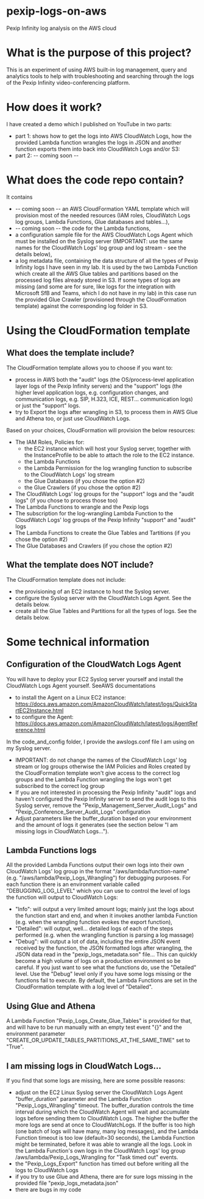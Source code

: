 # pexip-logs-on-aws
Pexip Infinity log analysis on the AWS cloud

# What is the purpose of this project?
This is an experiment of using AWS built-in log management, query and analytics tools to help with troubleshooting and searching through the logs of the Pexip Infinity video-conferencing platform.

# How does it work?
I have created a demo which I published on YouTube in two parts:
  - part 1: shows how to get the logs into AWS CloudWatch Logs, how the provided Lambda function wrangles the logs in JSON and another function exports them into back into CloudWatch Logs and/or S3: 
  - part 2: -- coming soon --

# What does the code repo contain?
It contains
  -  -- coming soon -- an AWS CloudFormation YAML template which will provision most of the needed resources (IAM roles, CloudWatch Logs log groups, Lambda Functions, Glue databases and tables...),
  - -- coming soon -- the code for the Lambda functions,
  - a configuration sample file for the AWS CloudWatch Logs Agent which must be installed on the Syslog server (IMPORTANT: use the same names for the CloudWatch Logs' log group and log stream - see the details below),
  - a log metadata file, containing the data structure of all the types of Pexip Infinity logs I have seen in my lab. It is used by the two Lambda Function which create all the AWS Glue tables and partitions based on the processed log files already stored in S3. If some types of logs are missing (and some are for sure, like logs for the integration with Microsoft SfB and Teams, which I do not have in my lab) in this case run the provided Glue Crawler (provisioned through the CloudFormation template) against the corresponding log folder in S3.
  
# Using the CloudFormation template

## What does the template include?
The CloudFormation template allows you to choose if you want to:
  - process in AWS both the "audit" logs (the OS/process-level application layer logs of the Pexip Infinity servers) and the "support" logs (the higher level application logs, e.g. configuration changes, and communication logs, e.g. SIP, H.323, ICE, REST... communication logs) or just the "support" logs.
  - try to Export the logs after wrangling in S3, to process them in AWS Glue and Athena too, or just use CloudWatch Logs.

Based on your choices, CloudFormation will provision the below resources:
  - The IAM Roles, Policies for:
    - the EC2 instance which will host your Syslog server, together with the InstanceProfile to be able to attach the role to the EC2 instance.
    - the Lambda Functions
    - the Lambda Permission for the log wrangling function to subscribe to the CloudWatch Logs' log stream
    - the Glue Databases (if you chose the option #2)
    - the Glue Crawlers (if you chose the option #2)
  - The CloudWatch Logs' log groups for the "support" logs and the "audit logs" (if you chose to process those too)
  - The Lambda Functions to wrangle and the Pexip logs
  - The subscription for the log-wrangling Lambda Function to the CloudWatch Logs' log groups of the Pexip Infinity "support" and "audit" logs
  - The Lambda Functions to create the Glue Tables and Tartitions (if you chose the option #2)
  - The Glue Databases and Crawlers (if you chose the option #2)

## What the template does NOT include?
The CloudFormation template does not include:
  - the provisioning of an EC2 instance to host the Syslog server.
  - configure the Syslog server with the CloudWatch Logs Agent. See the details below.
  - create all the Glue Tables and Partitions for all the types of logs. See the details below.
  
# Some technical information

## Configuration of the CloudWatch Logs Agent
You will have to deploy your EC2 Syslog server yourself and install the CloudWatch Logs Agent yourself. SeeAWS documentations
  - to install the Agent on a Linux EC2 instance: https://docs.aws.amazon.com/AmazonCloudWatch/latest/logs/QuickStartEC2Instance.html
  - to configure the Agent: https://docs.aws.amazon.com/AmazonCloudWatch/latest/logs/AgentReference.html

In the code_and_config folder, I provide the awslogs.conf file I am using on my Syslog server.
  - IMPORTANT: do not change the names of the CloudWatch Logs' log stream or log groups otherwise the IAM Policies and Roles created by the CloudFormation template won't give access to the correct log groups and the Lambda Function wrangling the logs won't get subscribed to the correct log group
  - If you are not interested in processing the Pexip Infinity "audit" logs and haven't configured the Pexip Infinity server to send the audit logs to this Syslog server, remove the "Pexip_Management_Server_Audit_Logs" and "Pexip_Conference_Server_Audit_Logs" configuration
  - Adjust parameters like the buffer_duration based on your environment and the amount of logs it generates (see the section below "I am missing logs in CloudWatch Logs...").

## Lambda Functions logs
All the provided Lambda Functions output their own logs into their own CloudWatch Logs' log group in the format "/aws/lambda/function-name" (e.g. "/aws/lambda/Pexip_Logs_Wrangling") for debugging purposes.
For each function there is an environment variable called "DEBUGGING_LOG_LEVEL" which you can use to control the level of logs the function will output to CloudWatch Logs:
  - "Info": will output a very limited amount logs; mainly just the logs about the function start and end, and when it invokes another lambda Function (e.g. when the wrangling function evokes the export function),
  - "Detailed": will output, well... detailed logs of each of the steps performed (e.g. when the wrangling function is parsing a log massage)
  - "Debug": will output a lot of data, including the entire JSON event received by the function, the JSON formatted logs after wrangling, the JSON data read in the "pexip_logs_metadata.son" file... This can quickly become a high volume of logs on a production environment so be careful.
If you just want to see what the functions do, use the "Detailed" level. Use the "Debug" level only if you have some logs missing or the functions fail to execute.
By default, the Lambda Functions are set in the CloudFormation template with a log level of "Detailed".

## Using Glue and Athena
A Lambda Function "Pexip_Logs_Create_Glue_Tables" is provided for that, and will have to be run manually with an empty test event "{}" and the environment parameter "CREATE_OR_UPDATE_TABLES_PARTITIONS_AT_THE_SAME_TIME" set to "True".

## I am missing logs in CloudWatch Logs...
If you find that some logs are missing, here are some possible reasons:
  - adjust on the EC2 Linux Syslog server the CloudWatch Logs Agent "buffer_duration" parameter and the Lambda Function "Pexip_Logs_Wrangling" timeout. The buffer_duration controls the time interval during which the CloudWatch Agent will wait and accumulate logs before sending them to CloudWatch Logs. The higher the buffer the more logs are send at once to CloudWatchLogs. If the buffer is too high (one batch of logs will have many, many log messages), and the Lambda Function timeout is too low (default=30 seconds), the Lambda Function might be terminated, before it was able to wrangle all the logs. Look in the Lambda Function's own logs in the CloudWatch Logs' log group /aws/lambda/Pexip_Logs_Wrangling for "Task timed out" events.
  - the "Pexip_Logs_Export" function has timed out before writing all the logs to CloudWatch Logs
  - if you try to use Glue and Athena, there are for sure logs missing in the provided file "pexip_logs_metadata.json"
  - there are bugs in my code
